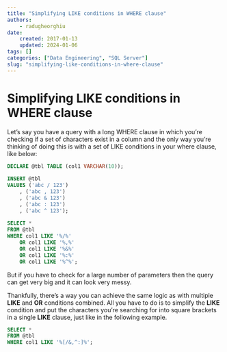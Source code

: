```yaml
---
title: "Simplifying LIKE conditions in WHERE clause"
authors: 
    - radugheorghiu
date: 
    created: 2017-01-13
    updated: 2024-01-06
tags: []
categories: ["Data Engineering", "SQL Server"]
slug: "simplifying-like-conditions-in-where-clause"
---
```


# **Simplifying LIKE conditions in WHERE clause**

Let’s say you have a query with a long WHERE clause in which you’re checking if a set of characters exist in a column and the only way you’re thinking of doing this is with a set of LIKE conditions in your where clause, like below:

<!-- more -->

```sql title="Simplifying LIKE conditions in WHERE clause"
DECLARE @tbl TABLE (col1 VARCHAR(10));
 
INSERT @tbl
VALUES ('abc / 123')
    , ('abc , 123')
    , ('abc & 123')
    , ('abc : 123')
    , ('abc ^ 123');
 
SELECT *
FROM @tbl
WHERE col1 LIKE '%/%'
    OR col1 LIKE '%,%'
    OR col1 LIKE '%&%'
    OR col1 LIKE '%:%'
    OR col1 LIKE '%^%';
```

But if you have to check for a large number of parameters then the query can get very big and it can look very messy.

Thankfully, there’s a way you can achieve the same logic as with multiple **LIKE** and **OR** conditions combined. All you have to do is to simplify the **LIKE** condition and put the characters you’re searching for into square brackets in a single **LIKE** clause, just like in the following example.

```sql title="The simplified LIKE condition"
SELECT *
FROM @tbl
WHERE col1 LIKE '%[/&,^:]%';
```